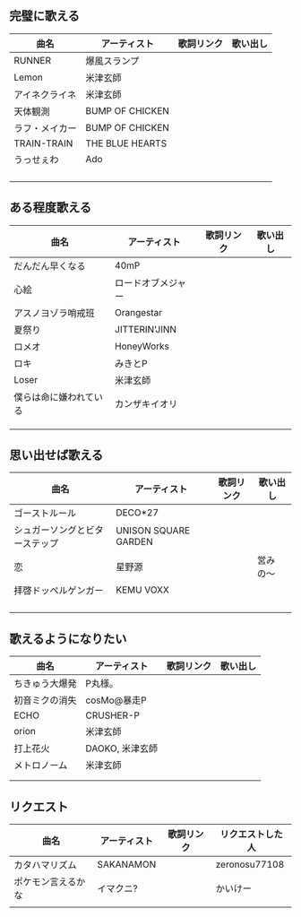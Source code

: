 ## 完璧に歌える

|  曲名  | アーティスト  | 歌詞リンク  |  歌い出し  |
| ---- | ---- | ---- | ---- |
|  RUNNER  |  爆風スランプ  |   |   |
|  Lemon  |  米津玄師  |   |   |
|  アイネクライネ  |  米津玄師  |    |    |
|  天体観測  |  BUMP OF CHICKEN  |    |    |
|  ラフ・メイカー  |  BUMP OF CHICKEN  |    |    |
|  TRAIN-TRAIN  |  THE BLUE HEARTS  |    |    |
|  うっせぇわ  |  Ado  |    |    |
|    |    |    |    |
|    |    |    |    |
|    |    |    |    |
|    |    |    |    |




## ある程度歌える

|  曲名  | アーティスト | 歌詞リンク  |  歌い出し  |  
| ---- | ---- | ---- | ---- |
|  だんだん早くなる  |  40mP  |    |   |
|  心絵  |  ロードオブメジャー  |    |    |
|  アスノヨゾラ哨戒班  |  Orangestar  |    |    |
|  夏祭り  |  JITTERIN'JINN  |    |    |
|  ロメオ  |  HoneyWorks  |    |    |
|  ロキ  |  みきとP  |    |    |
|  Loser  |  米津玄師  |    |    |
|  僕らは命に嫌われている  |  カンザキイオリ  |    |    |
|    |    |    |    |
|    |    |    |    |
|    |    |    |    |


## 思い出せば歌える

|  曲名  | アーティスト | 歌詞リンク  |  歌い出し  |  
| ---- | ---- | ---- | ---- |
|  ゴーストルール  |  DECO*27  |    |    |
|  シュガーソングとビターステップ  |  UNISON SQUARE GARDEN  |    |    |
|  恋  |  星野源  |    |  営みの〜  |
|  拝啓ドッペルゲンガー  |  KEMU VOXX  |    |    |
|    |    |    |    |
|    |    |    |    |
|    |    |    |    |
|    |    |    |    |


## 歌えるようになりたい

|  曲名  | アーティスト | 歌詞リンク  |  歌い出し  |  
| ---- | ---- | ---- | ---- |
|  ちきゅう大爆発  |  P丸様。  |   |    |
|  初音ミクの消失  |  cosMo@暴走P  |   |    |
|  ECHO  |   CRUSHER-P  |    |    |
|  orion  | 米津玄師  |    |    |
|  打上花火  |  DAOKO, 米津玄師  |    |    |
|  メトロノーム  |  米津玄師  |    |    |
|    |    |    |    |
|    |    |    |    |


## リクエスト

|  曲名  | アーティスト | 歌詞リンク | リクエストした人 |
| ---- | ---- | ---- | ---- | 
|  カタハマリズム  |  SAKANAMON  |    |  zeronosu77108  |
|  ポケモン言えるかな  |  イマクニ?  |    |  かいけー  |
|    |    |    |    |

